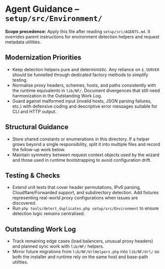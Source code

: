 # Agent Guidance – `setup/src/Environment/`

**Scope precedence:** Apply this file after reading `setup/src/AGENTS.md`. It overrides parent
instructions for environment detection helpers and request metadata utilities.

## Modernization Priorities
- Keep detection helpers pure and deterministic. Any reliance on `$_SERVER` should be funnelled
  through dedicated factory methods to simplify testing.
- Normalise proxy headers, schemes, hosts, and paths consistently with the runtime equivalents in
  `lib/NF/`. Document divergences that still need harmonization in the Outstanding Work Log.
- Guard against malformed input (invalid hosts, JSON parsing failures, etc.) with defensive coding
  and descriptive error messages suitable for CLI and HTTP output.

## Structural Guidance
- Store shared constants or enumerations in this directory. If a helper grows beyond a single
  responsibility, split it into multiple files and record the follow-up work below.
- Maintain symmetry between request context objects used by the wizard and those used in runtime
  bootstrapping to avoid configuration drift.

## Testing & Checks
- Extend unit tests that cover header permutations, IPv6 parsing, Cloudflare/Forwarded support, and
  subdirectory detection. Add fixtures representing real-world proxy configurations when issues are
  discovered.
- Run `php tools/detect_duplicates.php setup/src/Environment` to ensure detection logic remains
  centralised.

## Outstanding Work Log
- Track remaining edge cases (load balancers, unusual proxy headers) and planned sync work with
  `lib/NF/` helpers.
- Mirror future migrations from `lib/NF/UrlHelpers.php` into `lib/NF/Url/` so both the installer and
  runtime rely on the same host and base-path utilities.
